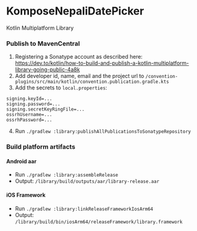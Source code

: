 # KomposeNepaliDatePicker

Kotlin Multiplatform Library

### Publish to MavenCentral

1) Registering a Sonatype account as described here: 
   https://dev.to/kotlin/how-to-build-and-publish-a-kotlin-multiplatform-library-going-public-4a8k
2) Add developer id, name, email and the project url to
   `/convention-plugins/src/main/kotlin/convention.publication.gradle.kts`
3) Add the secrets to `local.properties`:

```
signing.keyId=...
signing.password=...
signing.secretKeyRingFile=...
ossrhUsername=...
ossrhPassword=...
```

4) Run `./gradlew :library:publishAllPublicationsToSonatypeRepository`

### Build platform artifacts

#### Android aar

- Run `./gradlew :library:assembleRelease`
- Output: `/library/build/outputs/aar/library-release.aar`

#### iOS Framework

- Run `./gradlew :library:linkReleaseFrameworkIosArm64`
- Output: `/library/build/bin/iosArm64/releaseFramework/library.framework`
